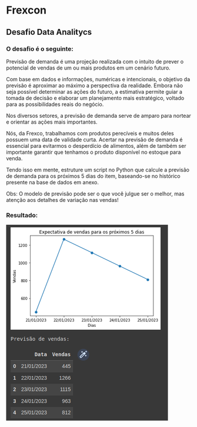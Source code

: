 # Frexcon
## Desafio Data Analitycs
### O desafio é o seguinte:

Previsão de demanda é uma projeção realizada com o intuito de prever o potencial de vendas de um ou mais produtos em um cenário futuro.

Com base em dados e informações, numéricas e intencionais, o objetivo da previsão é aproximar ao máximo a perspectiva da realidade. Embora não seja possível determinar as ações do futuro, a estimativa permite guiar a tomada de decisão e elaborar um planejamento mais estratégico, voltado para as possibilidades reais do negócio.

Nos diversos setores, a previsão de demanda serve de amparo para nortear e orientar as ações mais importantes.

Nós, da Frexco, trabalhamos com produtos perecíveis e muitos deles possuem uma data de validade curta. Acertar na previsão de demanda é essencial para evitarmos o desperdício de alimentos, além de também ser importante garantir que tenhamos o produto disponível no estoque para venda.

Tendo isso em mente, estruture um script no Python que calcule a previsão de demanda para os próximos 5 dias do item, baseando-se no histórico presente na base de dados em anexo.

Obs: O modelo de previsão pode ser o que você julgue ser o melhor, mas atenção aos detalhes de variação nas vendas!

### Resultado:

<img src="Resultado.png">